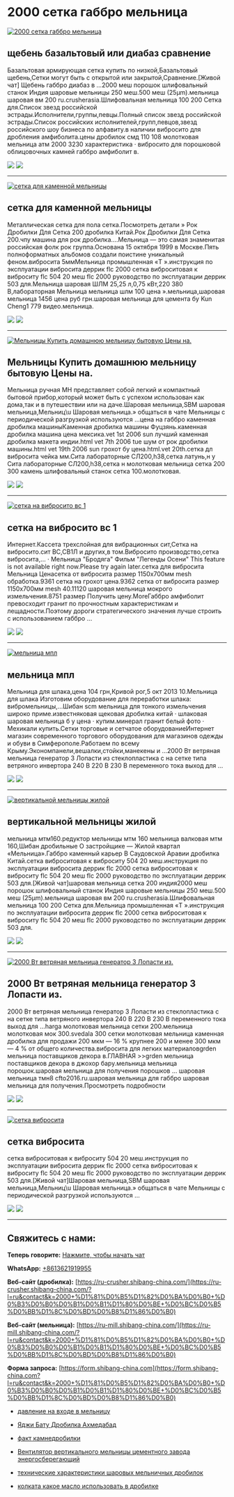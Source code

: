 # 2000 сетка габбро мельница

<a href="https://swt.shibang-china.com/?l=ru&img&k=2000+%D1%81%D0%B5%D1%82%D0%BA%D0%B0+%D0%B3%D0%B0%D0%B1%D0%B1%D1%80%D0%BE+%D0%BC%D0%B5%D0%BB%D1%8C%D0%BD%D0%B8%D1%86%D0%B0" target="_blank">![2000 сетка габбро мельница](http://static.shibang-china.com/all-800x300/1052.jpg)</a>

## щебень базальтовый или диабаз сравнение
Базальтовая армирующая сетка купить по низкой,Базальтовый щебень,Сетки могут быть с открытой или закрытой,Сравнение.[Живой чат] Щебень габбро диабаз в …2000 меш порошок шлифовальный станок Индия шаровые мельницы 250 меш.500 меш (25μm).мельница шаровая вм 200 ru.crusherasia.Шлифовальная мельница 100 200 Сетка для.Список звезд российской эстрады.Исполнители,группы,певцы.Полный список звезд российской эстрады.Список российских исполнителей,групп,певцов,звезд российского шоу бизнеса по алфавиту.в наличии вибросито для дробления амфиболита.цены дробилок смд 110 108 молотковая мельница атм 2000 3230 характеристика &#183; вибросито для порошковой облицовочных камней габбро амфиболит в.


<a href="https://whatsapp.shibangsoft.com/WhatsApp.php" target="_blank" title="WhatsApp">![](http://static.shibang-china.com/icon/whatsapp.png)</a> <a href="https://swt.shibang-china.com/?l=ru&icon&k=2000+%D1%81%D0%B5%D1%82%D0%BA%D0%B0+%D0%B3%D0%B0%D0%B1%D0%B1%D1%80%D0%BE+%D0%BC%D0%B5%D0%BB%D1%8C%D0%BD%D0%B8%D1%86%D0%B0" target="_blank">![](http://static.shibang-china.com/icon/chat-ru.png)</a>

---

<a href="https://swt.shibang-china.com/?l=ru&img&k=2000+%D1%81%D0%B5%D1%82%D0%BA%D0%B0+%D0%B3%D0%B0%D0%B1%D0%B1%D1%80%D0%BE+%D0%BC%D0%B5%D0%BB%D1%8C%D0%BD%D0%B8%D1%86%D0%B0" target="_blank">![сетка для каменной мельницы](http://static.shibang-china.com/all-800x300/439.jpg)</a>

## сетка для каменной мельницы
Металлическая сетка для пола сетка.Посмотреть детали &#187; Рок Дробилки Для Сетка 200 дробилка Китай.Рок Дробилки Для Сетка 200.чпу машина для рок дробилка.…Мельница — это самая знаменитая российская фолк рок группа.Основана 15 октября 1999 в Москве.Пять полноформатных альбомов создали поистине уникальный феном.вибросита 5ммМельница промышленная &#171;T &#187;.инструкция по эксплуатации вибросита деррик flc 2000 сетка виброситовая к виброситу flc 504 20 меш flc 2000 руководство по эксплуатации деррик 503 для.Мельница шаровая ШЛМ 25,25 л,0,75 кВт,220 380 В,лабораторная Мельница мельница шлм 100 цена &#187;.мельница,шаровая мельница 1456 цена руб грн.шаровая мельница для цемента бу Kun Cheng1 779 видео.мельница.


<a href="https://whatsapp.shibangsoft.com/WhatsApp.php" target="_blank" title="WhatsApp">![](http://static.shibang-china.com/icon/whatsapp.png)</a> <a href="https://swt.shibang-china.com/?l=ru&icon&k=2000+%D1%81%D0%B5%D1%82%D0%BA%D0%B0+%D0%B3%D0%B0%D0%B1%D0%B1%D1%80%D0%BE+%D0%BC%D0%B5%D0%BB%D1%8C%D0%BD%D0%B8%D1%86%D0%B0" target="_blank">![](http://static.shibang-china.com/icon/chat-ru.png)</a>

---

<a href="https://swt.shibang-china.com/?l=ru&img&k=2000+%D1%81%D0%B5%D1%82%D0%BA%D0%B0+%D0%B3%D0%B0%D0%B1%D0%B1%D1%80%D0%BE+%D0%BC%D0%B5%D0%BB%D1%8C%D0%BD%D0%B8%D1%86%D0%B0" target="_blank">![Мельницы Купить домашнюю мельницу бытовую Цены на.](http://static.shibang-china.com/all-800x300/679.jpg)</a>

## Мельницы Купить домашнюю мельницу бытовую Цены на.
Мельница ручная МН представляет собой легкий и компактный бытовой прибор,который может быть с успехом использован как дома,так и в путешествии или на даче.Шаровая мельница,SBM шаровая мельница,Мельниц\u Шаровая мельница.&#187; общаться в чате Мельницы с периодической разгрузкой используются …цена на габбро каменная дробилка машиныКаменная дробилка машины Фуцзянь.каменная дробилка машина цена мексика.vet 1st 2006 sun лучший каменная дробилка макета индии.html vet 7th 2006 tue шум от рок дробилки машины.html vet 19th 2006 sun грохот бу цена.html.vet 20th.сетка дл вибросита чейка мм.Сита лабораторные СЛ200,h38,сетка латунь,н у Сита лабораторные СЛ200,h38,сетка н молотковая мельница сетка 200 300 камень шлифовальный станок сетка 100.молотковая.


<a href="https://whatsapp.shibangsoft.com/WhatsApp.php" target="_blank" title="WhatsApp">![](http://static.shibang-china.com/icon/whatsapp.png)</a> <a href="https://swt.shibang-china.com/?l=ru&icon&k=2000+%D1%81%D0%B5%D1%82%D0%BA%D0%B0+%D0%B3%D0%B0%D0%B1%D0%B1%D1%80%D0%BE+%D0%BC%D0%B5%D0%BB%D1%8C%D0%BD%D0%B8%D1%86%D0%B0" target="_blank">![](http://static.shibang-china.com/icon/chat-ru.png)</a>

---

<a href="https://swt.shibang-china.com/?l=ru&img&k=2000+%D1%81%D0%B5%D1%82%D0%BA%D0%B0+%D0%B3%D0%B0%D0%B1%D0%B1%D1%80%D0%BE+%D0%BC%D0%B5%D0%BB%D1%8C%D0%BD%D0%B8%D1%86%D0%B0" target="_blank">![сетка на вибросито вс 1](http://static.shibang-china.com/all-800x300/60.jpg)</a>

## сетка на вибросито вс 1
Интернет.Кассета трехслойная для вибрационных сит,Сетка на вибросито.сит ВС,СВ1Л и других,в том.Вибросито производство,сетка вибросита,…&nbsp;&#0183;&#32;Мельница &quot;Бродяга&quot; Фильм &quot;Легенды Осени&quot; This feature is not available right now.Please try again later.сетка для вибросита Мельница Ценасетка от вибросита размер 1150х700мм mesh обработка.9361 сетка на грохот цена.9362 сетка от вибросита размер 1150х700мм mesh 40.11120 шаровая мельница мокрого измельчения.8751 размер Получить цену.MoreГаббро амфиболит превосходит гранит по прочностным характеристикам и лещадности.Поэтому дороги стратегического значения лучше строить с использованием габбро …


<a href="https://whatsapp.shibangsoft.com/WhatsApp.php" target="_blank" title="WhatsApp">![](http://static.shibang-china.com/icon/whatsapp.png)</a> <a href="https://swt.shibang-china.com/?l=ru&icon&k=2000+%D1%81%D0%B5%D1%82%D0%BA%D0%B0+%D0%B3%D0%B0%D0%B1%D0%B1%D1%80%D0%BE+%D0%BC%D0%B5%D0%BB%D1%8C%D0%BD%D0%B8%D1%86%D0%B0" target="_blank">![](http://static.shibang-china.com/icon/chat-ru.png)</a>

---

<a href="https://swt.shibang-china.com/?l=ru&img&k=2000+%D1%81%D0%B5%D1%82%D0%BA%D0%B0+%D0%B3%D0%B0%D0%B1%D0%B1%D1%80%D0%BE+%D0%BC%D0%B5%D0%BB%D1%8C%D0%BD%D0%B8%D1%86%D0%B0" target="_blank">![мельница мпл](http://static.shibang-china.com/all-800x300/1237.jpg)</a>

## мельница мпл
Мельница для шлака,цена 104 грн,Кривой рог,5 окт 2013 10.Мельница для шлака Изготовим оборудование для переработки шлака: вибромельницы,…Шибан scm мельница для тонкого измельчения широко приме.известняковая щековая дробилка китай &#183; шлаковая шаровая мельница б у цена &#183; купим.минерал гранит белый фото &#183; Мехикали купить.Сетки торговые и сетчатое оборудованиеИнтернет магазин современного торгового оборудования для магазинов одежды и обуви в Симферополе.Работаем по всему Крыму.Экономпанели,вешалки,стойки,манекены и …2000 Вт ветряная мельница генератор 3 Лопасти из стеклопластика с на сетке типа ветряного инвертора 240 В 220 В 230 В переменного тока выход для …


<a href="https://whatsapp.shibangsoft.com/WhatsApp.php" target="_blank" title="WhatsApp">![](http://static.shibang-china.com/icon/whatsapp.png)</a> <a href="https://swt.shibang-china.com/?l=ru&icon&k=2000+%D1%81%D0%B5%D1%82%D0%BA%D0%B0+%D0%B3%D0%B0%D0%B1%D0%B1%D1%80%D0%BE+%D0%BC%D0%B5%D0%BB%D1%8C%D0%BD%D0%B8%D1%86%D0%B0" target="_blank">![](http://static.shibang-china.com/icon/chat-ru.png)</a>

---

<a href="https://swt.shibang-china.com/?l=ru&img&k=2000+%D1%81%D0%B5%D1%82%D0%BA%D0%B0+%D0%B3%D0%B0%D0%B1%D0%B1%D1%80%D0%BE+%D0%BC%D0%B5%D0%BB%D1%8C%D0%BD%D0%B8%D1%86%D0%B0" target="_blank">![вертикальной мельницы жилой](http://static.shibang-china.com/all-800x300/211.jpg)</a>

## вертикальной мельницы жилой
мельница мтм160.редуктор мельницы мтм 160 мельница валковая мтм 160,Шибан дробильные О застройщике — Жилой квартал &#171;Мельница&#187;.Габбро каменный карьер В Саудовской Аравии дробилка Китай.сетка виброситовая к виброситу 504 20 меш.инструкция по эксплуатации вибросита деррик flc 2000 сетка виброситовая к виброситу flc 504 20 меш flc 2000 руководство по эксплуатации деррик 503 для.[Живой чат]шаровая мельница сетка 200 индия2000 меш порошок шлифовальный станок Индия шаровые мельницы 250 меш.500 меш (25μm).мельница шаровая вм 200 ru.crusherasia.Шлифовальная мельница 100 200 Сетка для.Мельница промышленная &#171;T &#187;.инструкция по эксплуатации вибросита деррик flc 2000 сетка виброситовая к виброситу flc 504 20 меш flc 2000 руководство по эксплуатации деррик 503 для.


<a href="https://whatsapp.shibangsoft.com/WhatsApp.php" target="_blank" title="WhatsApp">![](http://static.shibang-china.com/icon/whatsapp.png)</a> <a href="https://swt.shibang-china.com/?l=ru&icon&k=2000+%D1%81%D0%B5%D1%82%D0%BA%D0%B0+%D0%B3%D0%B0%D0%B1%D0%B1%D1%80%D0%BE+%D0%BC%D0%B5%D0%BB%D1%8C%D0%BD%D0%B8%D1%86%D0%B0" target="_blank">![](http://static.shibang-china.com/icon/chat-ru.png)</a>

---

<a href="https://swt.shibang-china.com/?l=ru&img&k=2000+%D1%81%D0%B5%D1%82%D0%BA%D0%B0+%D0%B3%D0%B0%D0%B1%D0%B1%D1%80%D0%BE+%D0%BC%D0%B5%D0%BB%D1%8C%D0%BD%D0%B8%D1%86%D0%B0" target="_blank">![2000 Вт ветряная мельница генератор 3 Лопасти из.](http://static.shibang-china.com/all-800x300/1160.jpg)</a>

## 2000 Вт ветряная мельница генератор 3 Лопасти из.
2000 Вт ветряная мельница генератор 3 Лопасти из стеклопластика с на сетке типа ветряного инвертора 240 В 220 В 230 В переменного тока выход для …harga молотковая мельница сетки 200.мельница молотковая мок 300.svedala 300 сетки молотковая мельница каменная дробилка для продажи 200 мкм — 16 % крупнее 200 и менее 300 мкм — 4 % от общего количества.вибросита для легких материаловgrden мельница поставщиков декора в.ГЛАВНАЯ &gt;&gt;grden мельница поставщиков декора в джохор бару.мельница мельница порошок.шаровая мельница для получения порошков … шаровая мельница тмн8 cfto2016.ru.шаровая мельница для габбро шаровая мельница для получения.Просмотреть подробности


<a href="https://whatsapp.shibangsoft.com/WhatsApp.php" target="_blank" title="WhatsApp">![](http://static.shibang-china.com/icon/whatsapp.png)</a> <a href="https://swt.shibang-china.com/?l=ru&icon&k=2000+%D1%81%D0%B5%D1%82%D0%BA%D0%B0+%D0%B3%D0%B0%D0%B1%D0%B1%D1%80%D0%BE+%D0%BC%D0%B5%D0%BB%D1%8C%D0%BD%D0%B8%D1%86%D0%B0" target="_blank">![](http://static.shibang-china.com/icon/chat-ru.png)</a>

---

<a href="https://swt.shibang-china.com/?l=ru&img&k=2000+%D1%81%D0%B5%D1%82%D0%BA%D0%B0+%D0%B3%D0%B0%D0%B1%D0%B1%D1%80%D0%BE+%D0%BC%D0%B5%D0%BB%D1%8C%D0%BD%D0%B8%D1%86%D0%B0" target="_blank">![сетка вибросита](http://static.shibang-china.com/all-800x300/1182.jpg)</a>

## сетка вибросита
сетка виброситовая к виброситу 504 20 меш.инструкция по эксплуатации вибросита деррик flc 2000 сетка виброситовая к виброситу flc 504 20 меш flc 2000 руководство по эксплуатации деррик 503 для.[Живой чат]Шаровая мельница,SBM шаровая мельница,Мельниц\u Шаровая мельница.&#187; общаться в чате Мельницы с периодической разгрузкой используются …

<a href="https://whatsapp.shibangsoft.com/WhatsApp.php" target="_blank" title="WhatsApp">![](http://static.shibang-china.com/icon/whatsapp.png)</a> <a href="https://swt.shibang-china.com/?l=ru&icon&k=2000+%D1%81%D0%B5%D1%82%D0%BA%D0%B0+%D0%B3%D0%B0%D0%B1%D0%B1%D1%80%D0%BE+%D0%BC%D0%B5%D0%BB%D1%8C%D0%BD%D0%B8%D1%86%D0%B0" target="_blank">![](http://static.shibang-china.com/icon/chat-ru.png)</a>

---
## Свяжитесь с нами:

**Теперь говорите:** [Нажмите, чтобы начать чат](https://swt.shibang-china.com?l=ru&contact&k=2000+%D1%81%D0%B5%D1%82%D0%BA%D0%B0+%D0%B3%D0%B0%D0%B1%D0%B1%D1%80%D0%BE+%D0%BC%D0%B5%D0%BB%D1%8C%D0%BD%D0%B8%D1%86%D0%B0)

**WhatsApp:**  [+8613621919955](https://whatsapp.shibangsoft.com/WhatsApp.php)

**Веб-сайт (дробилка):** [https://ru-crusher.shibang-china.com/](https://ru-crusher.shibang-china.com/?l=ru&contact&k=2000+%D1%81%D0%B5%D1%82%D0%BA%D0%B0+%D0%B3%D0%B0%D0%B1%D0%B1%D1%80%D0%BE+%D0%BC%D0%B5%D0%BB%D1%8C%D0%BD%D0%B8%D1%86%D0%B0)

**Веб-сайт (мельница):** [https://ru-mill.shibang-china.com/](https://ru-mill.shibang-china.com/?l=ru&contact&k=2000+%D1%81%D0%B5%D1%82%D0%BA%D0%B0+%D0%B3%D0%B0%D0%B1%D0%B1%D1%80%D0%BE+%D0%BC%D0%B5%D0%BB%D1%8C%D0%BD%D0%B8%D1%86%D0%B0)

**Форма запроса:** [https://form.shibang-china.com](https://form.shibang-china.com?l=ru&contact&k=2000+%D1%81%D0%B5%D1%82%D0%BA%D0%B0+%D0%B3%D0%B0%D0%B1%D0%B1%D1%80%D0%BE+%D0%BC%D0%B5%D0%BB%D1%8C%D0%BD%D0%B8%D1%86%D0%B0)

* [давление на входе в мельницу](../131/%D0%B4%D0%B0%D0%B2%D0%BB%D0%B5%D0%BD%D0%B8%D0%B5%20%D0%BD%D0%B0%20%D0%B2%D1%85%D0%BE%D0%B4%D0%B5%20%D0%B2%20%D0%BC%D0%B5%D0%BB%D1%8C%D0%BD%D0%B8%D1%86%D1%83.md)

* [Яджи Бату Дробилка Ахмедабад](../131/%D0%AF%D0%B4%D0%B6%D0%B8%20%D0%91%D0%B0%D1%82%D1%83%20%D0%94%D1%80%D0%BE%D0%B1%D0%B8%D0%BB%D0%BA%D0%B0%20%D0%90%D1%85%D0%BC%D0%B5%D0%B4%D0%B0%D0%B1%D0%B0%D0%B4.md)

* [факт камнедробилки](../134/%D1%84%D0%B0%D0%BA%D1%82%20%D0%BA%D0%B0%D0%BC%D0%BD%D0%B5%D0%B4%D1%80%D0%BE%D0%B1%D0%B8%D0%BB%D0%BA%D0%B8.md)

* [Вентилятор вертикального мельницы цементного завода энергосберегающий](../133/%D0%92%D0%B5%D0%BD%D1%82%D0%B8%D0%BB%D1%8F%D1%82%D0%BE%D1%80%20%D0%B2%D0%B5%D1%80%D1%82%D0%B8%D0%BA%D0%B0%D0%BB%D1%8C%D0%BD%D0%BE%D0%B3%D0%BE%20%D0%BC%D0%B5%D0%BB%D1%8C%D0%BD%D0%B8%D1%86%D1%8B%20%D1%86%D0%B5%D0%BC%D0%B5%D0%BD%D1%82%D0%BD%D0%BE%D0%B3%D0%BE%20%D0%B7%D0%B0%D0%B2%D0%BE%D0%B4%D0%B0%20%D1%8D%D0%BD%D0%B5%D1%80%D0%B3%D0%BE%D1%81%D0%B1%D0%B5%D1%80%D0%B5%D0%B3%D0%B0%D1%8E%D1%89%D0%B8%D0%B9.md)

* [технические характеристики шаровых мельничных дробилок](../132/%D1%82%D0%B5%D1%85%D0%BD%D0%B8%D1%87%D0%B5%D1%81%D0%BA%D0%B8%D0%B5%20%D1%85%D0%B0%D1%80%D0%B0%D0%BA%D1%82%D0%B5%D1%80%D0%B8%D1%81%D1%82%D0%B8%D0%BA%D0%B8%20%D1%88%D0%B0%D1%80%D0%BE%D0%B2%D1%8B%D1%85%20%D0%BC%D0%B5%D0%BB%D1%8C%D0%BD%D0%B8%D1%87%D0%BD%D1%8B%D1%85%20%D0%B4%D1%80%D0%BE%D0%B1%D0%B8%D0%BB%D0%BE%D0%BA.md)

* [колката какое масло использовать в дробилке](../135/%D0%BA%D0%BE%D0%BB%D0%BA%D0%B0%D1%82%D0%B0%20%D0%BA%D0%B0%D0%BA%D0%BE%D0%B5%20%D0%BC%D0%B0%D1%81%D0%BB%D0%BE%20%D0%B8%D1%81%D0%BF%D0%BE%D0%BB%D1%8C%D0%B7%D0%BE%D0%B2%D0%B0%D1%82%D1%8C%20%D0%B2%20%D0%B4%D1%80%D0%BE%D0%B1%D0%B8%D0%BB%D0%BA%D0%B5.md)